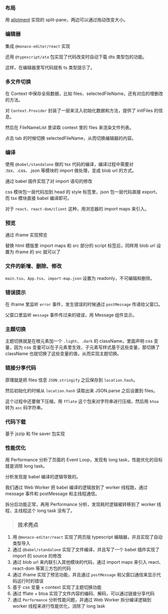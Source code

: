 ### 布局
用 [allotment](https://www.npmjs.com/package/allotment) 实现的 split-pane，两边可以通过拖动改变大小。

### 编辑器
集成 `@monaco-editor/react` 实现

还用 `@typescript/ata` 包实现了代码改变时自动下载 dts 类型包的功能。

这样，在编辑器里写代码就有 ts 类型提示了。

### 多文件切换
在 Context 中保存全局数据，比如 files、selectedFileName，还有对应的增删改的方法。

对 `Context.Provider` 封装了一层来注入初始化数据和方法，提供了 initFiles 的信息。

然后在 FileNameList 里读取 context 里的 files 来渲染文件列表。

点击 tab 的时候切换 selectedFileName，从而切换编辑器的内容。

### 编译
使用 `@babel/standalone` 做的 tsx 代码的编译，编译过程中需要对 .tsx、.css、.json 等模块的 import 做处理，变成 blob url 的方式。

通过 babel 插件实现了对 import 语句的修改

css 模块包一层代码加到 head 的 style 标签里，json 包一层代码直接 export，而 tsx 模块直接 babel 编译即可。

对于 `react`、`react-dom/client` 这种，用浏览器的 import maps 来引入。

### 预览
通过 iframe 实现预览

替换 html 模版里 import maps 和 src 部分的 script 标签后，同样用 blob url 设置为 iframe 的 src 就可以了

### 文件的新增、删除、修改
`main.tsx`、`App.tsx`、`import-map.json` 设置为 readonly，不可编辑和删除。

### 错误提示
在 iframe 里监听 `error` 事件，发生错误的时候通过 `postMessage` 传递给父窗口。

父窗口里监听 `message` 事件传过来的错误，用 Message 组件显示。

### 主题切换
主题切换就是在根元素加一个 `.light`、`.dark` 的 className，里面声明 css 变量，因为 css 变量可以在子元素里生效，子元素写样式基于这些变量，那切换了 className 也就切换了这些变量的值，从而实现主题切换。

### 链接分享代码
原理就是把 files 信息 `JSON.stringify` 之后保存到 `location.hash`。

然后初始化的时候从 `location.hash` 读取出来 JSON.parse 之后设置到 files。

这个过程中还要做下压缩，用 `fflate` 这个包来对字符串进行压缩，然后用 `btoa` 转为 `asc` 码字符串。

### 代码下载
基于 jszip 和 file saver 包实现

### 性能优化
用 Performance 分析了页面的 Event Loop，发现有 long task，性能优化的目标就是消除 long task。

分析发现是 babel 编译的逻辑导致的。

我们通过 Web Worker 把 babel 编译的逻辑放到了 worker 线程跑，通过 message 事件和 postMessage 和主线程通信。

拆分后功能正常，再用 Performance 分析，发现耗时逻辑被转移到了 worker 线程，主线程这个 long task 没有了。

>### 技术亮点
1. 用 `@monaco-editor/react` 实现了网页版 typescript 编辑器，并且实现了自动类型导入
2. 通过 `@babel/standalone` 实现了文件编译，并且写了一个 babel 插件实现了 import 的 source 的修改
3. 通过 blob url 来内联引入其他模块的代码，通过 import maps 来引入 react、react-dom 等第三方包的代码
4. 通过 iframe 实现了预览功能，并且通过 `postMessage` 和父窗口通信来显示代码运行时的错误
5. 基于 css 变量 + context 实现了主题切换功能
6. 通过 fflate + btoa 实现了文件内容的编码、解码，可以通过链接分享代码
7. 通过 `Performance` 分析性能问题，并通过 Web Worker 拆分编译逻辑到 worker 线程来进行性能优化，消除了 long lask